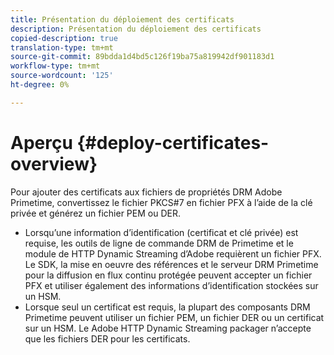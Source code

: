 ```yaml
---
title: Présentation du déploiement des certificats
description: Présentation du déploiement des certificats
copied-description: true
translation-type: tm+mt
source-git-commit: 89bdda1d4bd5c126f19ba75a819942df901183d1
workflow-type: tm+mt
source-wordcount: '125'
ht-degree: 0%

---
```



# Aperçu {#deploy-certificates-overview}

Pour ajouter des certificats aux fichiers de propriétés DRM Adobe Primetime, convertissez le fichier PKCS#7 en fichier PFX à l’aide de la clé privée et générez un fichier PEM ou DER.

* Lorsqu’une information d’identification (certificat et clé privée) est requise, les outils de ligne de commande DRM de Primetime et le module de HTTP Dynamic Streaming d’Adobe requièrent un fichier PFX. Le SDK, la mise en oeuvre des références et le serveur DRM Primetime pour la diffusion en flux continu protégée peuvent accepter un fichier PFX et utiliser également des informations d’identification stockées sur un HSM.
* Lorsque seul un certificat est requis, la plupart des composants DRM Primetime peuvent utiliser un fichier PEM, un fichier DER ou un certificat sur un HSM. Le Adobe HTTP Dynamic Streaming packager n’accepte que les fichiers DER pour les certificats.